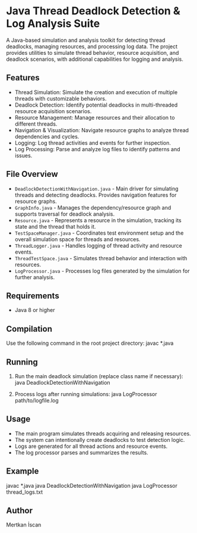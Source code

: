 # Java Thread Deadlock Detection & Log Analysis Suite

A Java-based simulation and analysis toolkit for detecting thread deadlocks, managing resources, and processing log data. The project provides utilities to simulate thread behavior, resource acquisition, and deadlock scenarios, with additional capabilities for logging and analysis.

## Features

- Thread Simulation: Simulate the creation and execution of multiple threads with customizable behaviors.
- Deadlock Detection: Identify potential deadlocks in multi-threaded resource acquisition scenarios.
- Resource Management: Manage resources and their allocation to different threads.
- Navigation & Visualization: Navigate resource graphs to analyze thread dependencies and cycles.
- Logging: Log thread activities and events for further inspection.
- Log Processing: Parse and analyze log files to identify patterns and issues.

## File Overview

- `DeadlockDetectionWithNavigation.java` - Main driver for simulating threads and detecting deadlocks. Provides navigation features for resource graphs.
- `GraphInfo.java` - Manages the dependency/resource graph and supports traversal for deadlock analysis.
- `Resource.java` - Represents a resource in the simulation, tracking its state and the thread that holds it.
- `TestSpaceManager.java` - Coordinates test environment setup and the overall simulation space for threads and resources.
- `ThreadLogger.java` - Handles logging of thread activity and resource events.
- `ThreadTestSpace.java` - Simulates thread behavior and interaction with resources.
- `LogProcessor.java` - Processes log files generated by the simulation for further analysis.

## Requirements

- Java 8 or higher

## Compilation

Use the following command in the root project directory:
javac *.java

## Running

1. Run the main deadlock simulation (replace class name if necessary):
java DeadlockDetectionWithNavigation

2. Process logs after running simulations:
java LogProcessor path/to/logfile.log

## Usage

- The main program simulates threads acquiring and releasing resources.
- The system can intentionally create deadlocks to test detection logic.
- Logs are generated for all thread actions and resource events.
- The log processor parses and summarizes the results.

## Example

javac *.java
java DeadlockDetectionWithNavigation
java LogProcessor thread_logs.txt

## Author

Mertkan İscan
